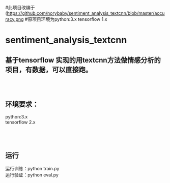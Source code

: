 #此项目改编于(https://github.com/norybaby/sentiment_analysis_textcnn/blob/master/accuracy.png
#原项目环境为python:3.x    tensorflow  1.x



# sentiment_analysis_textcnn
基于tensorflow 实现的用textcnn方法做情感分析的项目，有数据，可以直接跑。
---
<br /> <br /> 
环境要求：
---
python:3.x <br /> 
tensorflow  2.x

<br /> <br /> 
运行<br /> 
---
运行训练：python train.py <br /> 
运行验证：python eval.py<br /> 
 
<br /> <br /> 

